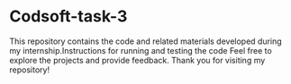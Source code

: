 # Codsoft-task-3
This repository contains the code and related materials developed during my internship.Instructions for running and testing the code Feel free to explore the projects and provide feedback. Thank you for visiting my repository!
